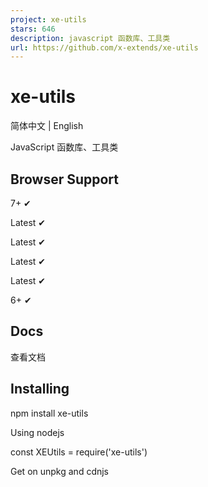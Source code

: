```yaml
---
project: xe-utils
stars: 646
description: javascript 函数库、工具类
url: https://github.com/x-extends/xe-utils
---
```


xe-utils
========

简体中文 | English

JavaScript 函数库、工具类

Browser Support
---------------

7+ ✔

Latest ✔

Latest ✔

Latest ✔

Latest ✔

6+ ✔

Docs
----

查看文档

Installing
----------

npm install xe-utils

Using nodejs

const XEUtils \= require('xe-utils')

Get on unpkg and cdnjs

<script src\="https://cdn.jsdelivr.net/npm/xe-utils"\></script\>

### Import all methods

import XEUtils from 'xe-utils'

XEUtils.toDateString(Date.now())
// 2018-01-01 10:30:28
XEUtils.toStringDate('2018-01-01 10:30:00')
// Mon Jan 01 2018 10:30:00 GMT+0800 (中国标准时间)

Import on demand
----------------

这样按需引入方法，可以使体积达到最小  
单个导入，包的大小 gzip >≈ 60B+，按需导入

import each from 'xe-utils/each'
import toDateString from 'xe-utils/toDateString'

each({ a: 11, b: 22, c: 33 }, function (item, key){
  console.log(item)
})
// 11
// 22
// 33
toDateString(Date.now(), 'yyyy-MM-dd HH:mm:ss')
// 2018-01-01 10:30:28

import XEUtils from 'xe-utils/ctor'
import each from 'xe-utils/each'
import toDateString from 'xe-utils/toDateString'
import toFixedNumber from 'xe-utils/toFixedNumber'

XEUtils.mixin({
  each,
  toDateString,
  toFixedNumber
})
XEUtils.toDateString(Date.now(), 'yyyy-MM-dd HH:mm:ss')
// 2018-01-01 10:30:28

按功能导入所有方法

import XEUtils from 'xe-utils/ctor'
import objectMethods from 'xe-utils/object'
import arrayMethods from 'xe-utils/array'
import baseMethods from 'xe-utils/base'
import numberMethods from 'xe-utils/number'
import dateMethods from 'xe-utils/date'
import stringMethods from 'xe-utils/string'
import functionMethods from 'xe-utils/function'
import urlMethods from 'xe-utils/url'
import webMethods from 'xe-utils/web'

XEUtils.mixin(
  // Object
  objectMethods,
  // Array
  arrayMethods,
  // Base
  baseMethods,
  // Number
  numberMethods,
  // Date
  dateMethods,
  // String
  stringMethods,
  // Function
  functionMethods,
  // URL
  urlMethods,
  // Web
  webMethods
)

Contributors
------------

Thank you to everyone who contributed to this project.

License
-------

MIT © 2017-present, Xu Liangzhan
